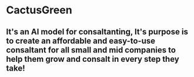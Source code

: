 # CactusGreen

## It's an AI model for consaltanting, It's purpose is to create an affordable and easy-to-use consaltant for all small and mid companies to help them grow and consalt in every step they take!
